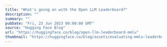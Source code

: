```yaml
---
title: "What's going on with the Open LLM Leaderboard?"
description: ""
summary: ""
pubDate: "Fri, 23 Jun 2023 00:00:00 GMT"
source: "Hugging Face Blog"
url: "https://huggingface.co/blog/open-llm-leaderboard-mmlu"
thumbnail: "https://huggingface.co/blog/assets/evaluating-mmlu-leaderboard/thumbnail.png"
---
```


